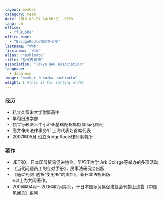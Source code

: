 ```yaml
---
layout: member
category: team
date: 2016-08-21 14:50:21 -0700
lang: ch
office:
  - "fukuoka"
office-name:
  - "BridgeRoots福冈办公室"
lastname: "桥本"
firstname: "吉文"
alias: "hashimoto"
title: "总代表律师"
association: "Tokyo BAR Association"
language:
  - Japanese
image: "member-fukuoka-hashimoto"
weight: 1 #this is for sorting order
---
```


### 经历
- 私立久留米大学附属高中
- 早稻田法学部
- 独立行政法人中小企业基础配备机构 国际化顾问
- 高井伸夫法律事务所 上海代表处首席代表
- 2007年05月 设立BridgeRoots律师事务所

### 著作
- JETRO、日本国际贸易促进协会、早稻田大学 Ark College等举办的多项活动.
- 《当代问题员工的应对手册》，民事法研究会出版
- 《通过判例-透析“使用者”的责任》，新日本法规出版
<br/> ※以上为共同著作。
- 2005年04月～2006年2月期间，于日本国际贸易促进协会刊物上连载《中国见闻录》系列
